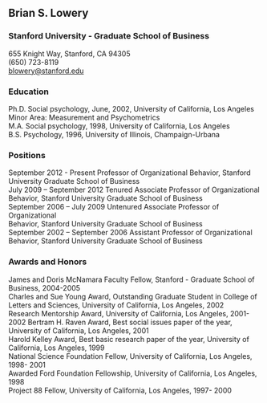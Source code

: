 ## Brian S. Lowery

### Stanford University - Graduate School of Business
655 Knight Way, Stanford, CA 94305 <br>
(650) 723-8119 <br>
[blowery@stanford.edu](blowery@stanford.edu) <br>

### Education

Ph.D. Social psychology, June, 2002, University of California, Los Angeles Minor Area: Measurement and Psychometrics <br>
M.A. Social psychology, 1998, University of California, Los Angeles <br>
B.S. Psychology, 1996, University of Illinois, Champaign-Urbana <br>

### Positions

September 2012 - Present         Professor of Organizational Behavior, Stanford University Graduate School of Business <br>
July 2009 – September 2012       Tenured Associate Professor of Organizational <br>
                                 Behavior, Stanford University Graduate School of Business <br>
September 2006 – July 2009       Untenured Associate Professor of Organizational <br>
                                 Behavior, Stanford University Graduate School of Business <br>
September 2002 – September 2006  Assistant Professor of Organizational Behavior, Stanford University Graduate School of Business <br>


### Awards and Honors

James and Doris McNamara Faculty Fellow, Stanford - Graduate School of Business, 2004-2005 <br>
Charles and Sue Young Award, Outstanding Graduate Student in College of Letters and Sciences, University of California, Los Angeles, 2002 <br>
Research Mentorship Award, University of California, Los Angeles, 2001- 2002 Bertram H. Raven Award, Best social issues paper of the year, University of California, Los Angeles, 2001 <br>
Harold Kelley Award, Best basic research paper of the year, University of California, Los Angeles, 1999 <br>
National Science Foundation Fellow, University of California, Los Angeles, 1998- 2001 <br>
Awarded Ford Foundation Fellowship, University of California, Los Angeles, 1998 <br>
Project 88 Fellow, University of California, Los Angeles, 1997- 2000 <br>


